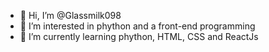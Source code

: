 - 👋 Hi, I’m @Glassmilk098
- 👀 I’m interested in phython and a front-end programming
- 🌱 I’m currently learning phython, HTML, CSS and ReactJs

<!---
GlassMilk/GlassMilk is a ✨ special ✨ repository because its `README.md` (this file) appears on your GitHub profile.
You can click the Preview link to take a look at your changes.
--->

